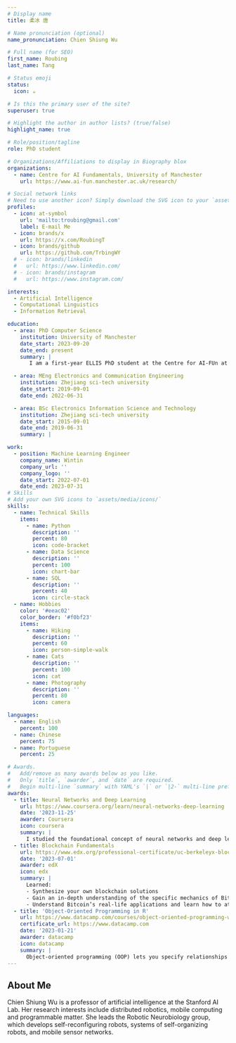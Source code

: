 ```yaml
---
# Display name
title: 柔冰 唐

# Name pronunciation (optional)
name_pronunciation: Chien Shiung Wu

# Full name (for SEO)
first_name: Roubing
last_name: Tang

# Status emoji
status:
  icon: ☕️

# Is this the primary user of the site?
superuser: true

# Highlight the author in author lists? (true/false)
highlight_name: true

# Role/position/tagline
role: PhD student

# Organizations/Affiliations to display in Biography blox
organizations:
  - name: Centre for AI Fundamentals, University of Manchester
    url: https://www.ai-fun.manchester.ac.uk/research/

# Social network links
# Need to use another icon? Simply download the SVG icon to your `assets/media/icons/` folder.
profiles:
  - icon: at-symbol
    url: 'mailto:troubing@gmail.com'
    label: E-mail Me
  - icon: brands/x
    url: https://x.com/RoubingT
  - icon: brands/github
    url: https://github.com/TrbingWY
  # - icon: brands/linkedin
  #   url: https://www.linkedin.com/
  # - icon: brands/instagram
  #   url: https://www.instagram.com/

interests:
  - Artificial Intelligence
  - Computational Linguistics
  - Information Retrieval

education:
  - area: PhD Computer Science
    institution: University of Manchester
    date_start: 2023-09-20
    date_end: present
    summary: |
       I am a first-year ELLIS PhD student at the Centre for AI-FUn at University of Manchester and ELLIS Unit Manchester, where I am profoundly privileged to be under the mentorship of Professor [Prof Samuel Kaski](https://kaski-lab.com/) and Doctor [Dr Sabina Sloman] My PhD research focuses on Bayesian Optimal Experimetal Design under model misspecification.

  - area: MEng Electronics and Communication Engineering
    institution: Zhejiang sci-tech university
    date_start: 2019-09-01
    date_end: 2022-06-31

  - area: BSc Electronics Information Science and Technology
    institution: Zhejiang sci-tech university
    date_start: 2015-09-01
    date_end: 2019-06-31
    summary: |

work:
  - position: Machine Learning Engineer
    company_name: Wintin
    company_url: ''
    company_logo: ''
    date_start: 2022-07-01
    date_end: 2023-07-31
# Skills
# Add your own SVG icons to `assets/media/icons/`
skills:
  - name: Technical Skills
    items:
      - name: Python
        description: ''
        percent: 80
        icon: code-bracket
      - name: Data Science
        description: ''
        percent: 100
        icon: chart-bar
      - name: SQL
        description: ''
        percent: 40
        icon: circle-stack
  - name: Hobbies
    color: '#eeac02'
    color_border: '#f0bf23'
    items:
      - name: Hiking
        description: ''
        percent: 60
        icon: person-simple-walk
      - name: Cats
        description: ''
        percent: 100
        icon: cat
      - name: Photography
        description: ''
        percent: 80
        icon: camera

languages:
  - name: English
    percent: 100
  - name: Chinese
    percent: 75
  - name: Portuguese
    percent: 25

# Awards.
#   Add/remove as many awards below as you like.
#   Only `title`, `awarder`, and `date` are required.
#   Begin multi-line `summary` with YAML's `|` or `|2-` multi-line prefix and indent 2 spaces below.
awards:
  - title: Neural Networks and Deep Learning
    url: https://www.coursera.org/learn/neural-networks-deep-learning
    date: '2023-11-25'
    awarder: Coursera
    icon: coursera
    summary: |
      I studied the foundational concept of neural networks and deep learning. By the end, I was familiar with the significant technological trends driving the rise of deep learning; build, train, and apply fully connected deep neural networks; implement efficient (vectorized) neural networks; identify key parameters in a neural network’s architecture; and apply deep learning to your own applications.
  - title: Blockchain Fundamentals
    url: https://www.edx.org/professional-certificate/uc-berkeleyx-blockchain-fundamentals
    date: '2023-07-01'
    awarder: edX
    icon: edx
    summary: |
      Learned:
      - Synthesize your own blockchain solutions
      - Gain an in-depth understanding of the specific mechanics of Bitcoin
      - Understand Bitcoin’s real-life applications and learn how to attack and destroy Bitcoin, Ethereum, smart contracts and Dapps, and alternatives to Bitcoin’s Proof-of-Work consensus algorithm
  - title: 'Object-Oriented Programming in R'
    url: https://www.datacamp.com/courses/object-oriented-programming-with-s3-and-r6-in-r
    certificate_url: https://www.datacamp.com
    date: '2023-01-21'
    awarder: datacamp
    icon: datacamp
    summary: |
      Object-oriented programming (OOP) lets you specify relationships between functions and the objects that they can act on, helping you manage complexity in your code. This is an intermediate level course, providing an introduction to OOP, using the S3 and R6 systems. S3 is a great day-to-day R programming tool that simplifies some of the functions that you write. R6 is especially useful for industry-specific analyses, working with web APIs, and building GUIs.
---
```


## About Me

Chien Shiung Wu is a professor of artificial intelligence at the Stanford AI Lab. Her research interests include distributed robotics, mobile computing and programmable matter. She leads the Robotic Neurobiology group, which develops self-reconfiguring robots, systems of self-organizing robots, and mobile sensor networks.
